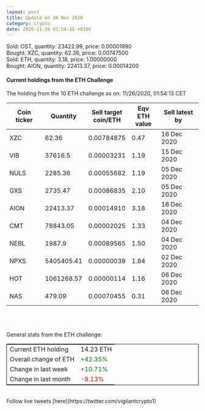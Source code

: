 ```yaml
---
layout: post
title: Update on 26 Nov 2020
category: crypto
date: 2020-11-26 01:54:15 +0100
---
```

<!-- Global site tag (gtag.js) - Google Analytics -->
<script async src="https://www.googletagmanager.com/gtag/js?id=UA-103831149-5"></script>
<script>
  window.dataLayer = window.dataLayer || [];
  function gtag(){dataLayer.push(arguments);}
  gtag('js', new Date());

  gtag('config', 'UA-103831149-5');
</script>
Sold: OST, quantity:     23422.99, price:   0.00001990<br>Bought: XZC, quantity:        62.36, price:   0.00747500<br>Sold: ETH, quantity:         3.18, price:   1.00000000<br>Bought: AION, quantity:     22413.37, price:   0.00014200<br>

#### Current holdings from the ETH Challenge

The holding from the 10 ETH challenge as on: 11/26/2020, 01:54:13 CET

|Coin ticker|Quantity|Sell target<br>coin/ETH|Eqv ETH<br>value|Sell latest by|
|-----------|--------|-----------|-----------|--------------|
XZC|62.36|  0.00784875|0.47|16 Dec 2020|
VIB|37616.5|  0.00003231|1.19|15 Dec 2020|
NULS|2285.36|  0.00055682|1.19|05 Dec 2020|
GXS|2735.47|  0.00086835|2.10|05 Dec 2020|
AION|22413.37|  0.00014910|3.18|16 Dec 2020|
CMT|78843.05|  0.00002025|1.33|04 Dec 2020|
NEBL|1987.9|  0.00089565|1.50|04 Dec 2020|
NPXS|5405405.41|  0.00000039|1.84|02 Dec 2020|
HOT|1061268.57|  0.00000114|1.16|06 Dec 2020|
NAS|479.09|  0.00070455|0.31|06 Dec 2020|

<br>
<br>
<br>
General stats from the ETH challenge:

<table style="border:1px solid black;margin-left:auto;margin-right:auto;">
	<tbody>
	<tr>
		<td>Current ETH holding</td>
		<td>     14.23 ETH</td>
	</tr>
	<tr>
		<td>Overall change of ETH</td>
		<td><font color="green">+42.35%</font></td>
	</tr>
	<tr>
		<td>Change in last week</td>
		<td><font color="green">+10.71%</font></td>
	</tr>
	<tr>
		<td>Change in last month</td>
		<td><font color="red">-9.13%</font></td>
	</tr>
	</tbody>
</table>

<br>
Follow live tweets [here](https://twitter.com/vigilantcrypto1)
<br>
<br>
